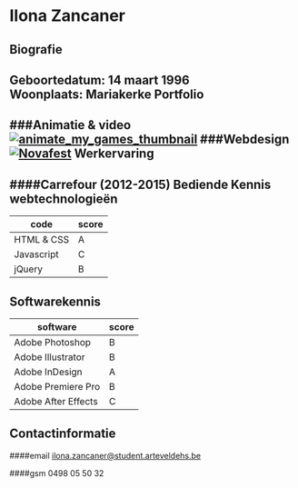 Ilona Zancaner 
==============
Biografie
---------
**Geboortedatum:** 14 maart 1996  
**Woonplaats:** Mariakerke
Portfolio
---------
###Animatie & video
[![animate_my_games_thumbnail](http://puu.sh/kpTo9/85df52d9b8.jpg)](https://vimeo.com/129289270 "Animate my games")
###Webdesign
[![Novafest](http://puu.sh/kpTTT/0a8b54f895.jpg)](http://www.arteveldehogeschool.be/campusGDM/studenten_201415/ilonzanc/webdesign2/imaginaryfest/site/index.html)
Werkervaring
------------
####Carrefour (2012-2015)
Bediende
Kennis webtechnologieën
-----------------------
|code|score|
|---------------|----|
|HTML & CSS|A|
|Javascript|C|
|jQuery|B|
Softwarekennis
--------------
|software|score|
|---------------|----|
|Adobe Photoshop|B|
|Adobe Illustrator|B|
|Adobe InDesign|A|
|Adobe Premiere Pro|B|
|Adobe After Effects|C|

Contactinformatie
-----------------
####email
<ilona.zancaner@student.arteveldehs.be>

####gsm
0498 05 50 32